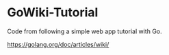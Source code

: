 # GoWiki-Tutorial
Code from following a simple web app tutorial with Go.

https://golang.org/doc/articles/wiki/
